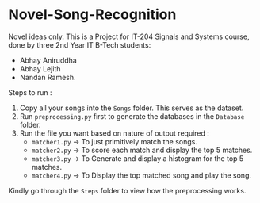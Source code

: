 # Novel-Song-Recognition

Novel ideas only.
This is a Project for IT-204 Signals and Systems course, done by three 2nd Year IT B-Tech students:

- Abhay Aniruddha
- Abhay Lejith
- Nandan Ramesh.

Steps to run :

1. Copy all your songs into the `Songs` folder. This serves as the dataset.
2. Run `preprocessing.py` first to generate the databases in the `Database` folder.
3. Run the file you want based on nature of output required :
   - `matcher1.py` -> To just primitively match the songs.
   - `matcher2.py` -> To score each match and display the top 5 matches.
   - `matcher3.py` -> To Generate and display a histogram for the top 5 matches.
   - `matcher4.py` -> To Display the top matched song and play the song.

Kindly go through the `Steps` folder to view how the preprocessing works.
